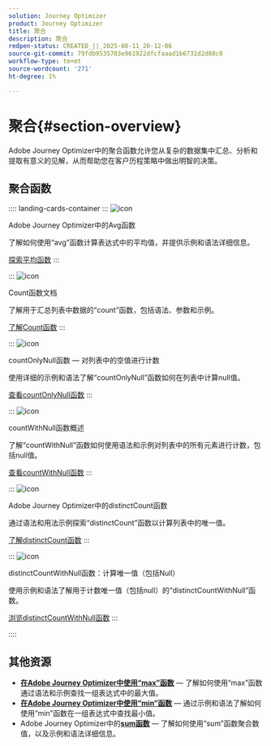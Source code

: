 ```yaml
---
solution: Journey Optimizer
product: Journey Optimizer
title: 聚合
description: 聚合
redpen-status: CREATED_||_2025-08-11_20-12-06
source-git-commit: 79fdb9535703e961922dfcfaaad1b6731d2d88c0
workflow-type: tm+mt
source-wordcount: '271'
ht-degree: 1%

---
```



# 聚合{#section-overview}

Adobe Journey Optimizer中的聚合函数允许您从复杂的数据集中汇总、分析和提取有意义的见解，从而帮助您在客户历程策略中做出明智的决策。

## 聚合函数

:::: landing-cards-container
:::
![icon](https://cdn.experienceleague.adobe.com/icons/code-branch.svg)

Adobe Journey Optimizer中的Avg函数

了解如何使用“avg”函数计算表达式中的平均值，并提供示例和语法详细信息。

[探索平均函数](../using/building-journeys/functions/functionavg.md)
:::

:::
![icon](https://cdn.experienceleague.adobe.com/icons/code-branch.svg)

Count函数文档

了解用于汇总列表中数据的“count”函数，包括语法、参数和示例。

[了解Count函数](../using/building-journeys/functions/functioncount.md)
:::

:::
![icon](https://cdn.experienceleague.adobe.com/icons/code-branch.svg)

countOnlyNull函数 — 对列表中的空值进行计数

使用详细的示例和语法了解“countOnlyNull”函数如何在列表中计算null值。

[查看countOnlyNull函数](../using/building-journeys/functions/functioncountonlynull.md)
:::

:::
![icon](https://cdn.experienceleague.adobe.com/icons/code-branch.svg)

countWithNull函数概述

了解“countWithNull”函数如何使用语法和示例对列表中的所有元素进行计数，包括null值。

[查看countWithNull函数](../using/building-journeys/functions/functioncountwithnull.md)
:::

:::
![icon](https://cdn.experienceleague.adobe.com/icons/code-branch.svg)

Adobe Journey Optimizer中的distinctCount函数

通过语法和用法示例探索“distinctCount”函数以计算列表中的唯一值。

[了解distinctCount函数](../using/building-journeys/functions/functiondistinctcount.md)
:::

:::
![icon](https://cdn.experienceleague.adobe.com/icons/code-branch.svg)

distinctCountWithNull函数：计算唯一值（包括Null）

使用示例和语法了解用于计数唯一值（包括null）的“distinctCountWithNull”函数。

[浏览distinctCountWithNull函数](../using/building-journeys/functions/functiondistinctcountwithnull.md)
:::

::::


## 其他资源

- **[在Adobe Journey Optimizer中使用“max”函数](../using/building-journeys/functions/functionmax.md)** — 了解如何使用“max”函数通过语法和示例查找一组表达式中的最大值。
- **[在Adobe Journey Optimizer中使用“min”函数](../using/building-journeys/functions/functionmin.md)** — 通过示例和语法了解如何使用“min”函数在一组表达式中查找最小值。
- Adobe Journey Optimizer中的&#x200B;**[sum函数](../using/building-journeys/functions/functionsum.md)** — 了解如何使用“sum”函数聚合数值，以及示例和语法详细信息。
